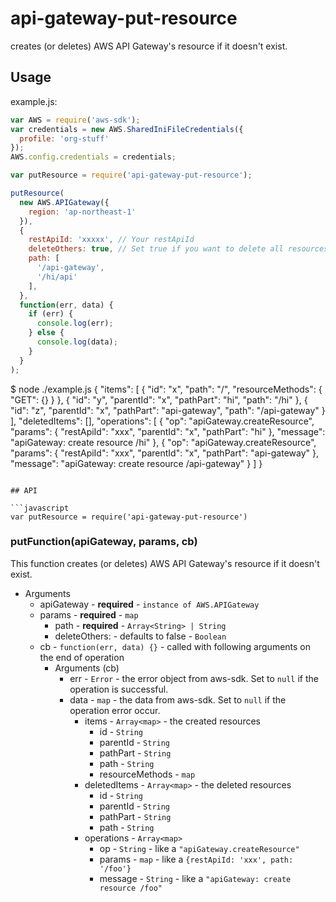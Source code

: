 # api-gateway-put-resource

creates (or deletes) AWS API Gateway's resource if it doesn't exist.

## Usage

example.js:

```javascript
var AWS = require('aws-sdk');
var credentials = new AWS.SharedIniFileCredentials({
  profile: 'org-stuff'
});
AWS.config.credentials = credentials;

var putResource = require('api-gateway-put-resource');

putResource(
  new AWS.APIGateway({
    region: 'ap-northeast-1'
  }),
  {
    restApiId: 'xxxxx', // Your restApiId
    deleteOthers: true, // Set true if you want to delete all resources that is not in path
    path: [
      '/api-gateway',
      '/hi/api'
    ],
  },
  function(err, data) {
    if (err) {
      console.log(err);
    } else {
      console.log(data);
    }
  }
);

```
$ node ./example.js
{
  "items": [
    {
      "id": "x",
      "path": "/",
      "resourceMethods": {
        "GET": {}
      }
    },
    {
      "id": "y",
      "parentId": "x",
      "pathPart": "hi",
      "path": "/hi"
    },
    {
      "id": "z",
      "parentId": "x",
      "pathPart": "api-gateway",
      "path": "/api-gateway"
    }
  ],
  "deletedItems": [],
  "operations": [
    {
      "op": "apiGateway.createResource",
      "params": {
        "restApiId": "xxx",
        "parentId": "x",
        "pathPart": "hi"
      },
      "message": "apiGateway: create resource /hi"
    },
    {
      "op": "apiGateway.createResource",
      "params": {
        "restApiId": "xxx",
        "parentId": "x",
        "pathPart": "api-gateway"
      },
      "message": "apiGateway: create resource /api-gateway"
    }
  ]
}
```

## API

```javascript
var putResource = require('api-gateway-put-resource')
```

### putFunction(apiGateway, params, cb)

This function creates (or deletes) AWS API Gateway's resource if it doesn't exist.

- Arguments
  - apiGateway - **required** - `instance of AWS.APIGateway`
  - params - **required** - `map`
    - path - **required** - `Array<String> | String`
    - deleteOthers: - defaults to false - `Boolean`
  - cb - `function(err, data) {}` - called with following arguments on the end of operation
    - Arguments (cb)
      - err - `Error` - the error object from aws-sdk. Set to `null` if the operation is successful.
      - data - `map` - the data from aws-sdk. Set to `null` if the operation error occur.
        - items - `Array<map>` - the created resources
          - id - `String`
          - parentId - `String`
          - pathPart - `String`
          - path - `String`
          - resourceMethods - `map`
        - deletedItems - `Array<map>` - the deleted resources
          - id - `String`
          - parentId - `String`
          - pathPart - `String`
          - path - `String`
        - operations - `Array<map>`
          - op - `String` - like a `"apiGateway.createResource"`
          - params - `map` - like a `{restApiId: 'xxx', path: '/foo'}`
          - message - `String` - like a `"apiGateway: create resource /foo"`
